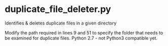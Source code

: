 # duplicate_file_deleter.py
Identifies &amp; deletes duplicate files in a given directory

Modify the path required in lines 9 and 51 to specify the folder that needs to be examined for duplicate files. Python 2.7 - not Python3 compatible yet. 
